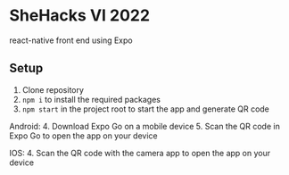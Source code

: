 # SheHacks VI 2022
react-native front end using Expo

## Setup
1. Clone repository
2. `npm i` to install the required packages
3. `npm start` in the project root to start the app and generate QR code

Android:
4. Download Expo Go on a mobile device
5. Scan the QR code in Expo Go to open the app on your device

IOS:
4. Scan the QR code with the camera app to open the app on your device

